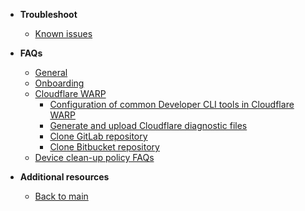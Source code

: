 - **Troubleshoot**
  - [Known issues](faqs/known-issues)
- **FAQs**  
  - [General](faqs/seed-faq-general)
  - [Onboarding](faqs/common-onboarding-issues)
  - [Cloudflare WARP](faqs/cloudflare-warp-known-issues)
    - [Configuration of common Developer CLI tools in Cloudflare WARP](faqs/configuration-of-common-developer-cli-tools-with-cloudflare-warp)  
    - [Generate and upload Cloudflare diagnostic files](faqs/how-to-generate-and-upload-diagnostic-files-to-incident-support-request)
    - [Clone GitLab repository](faqs/how-to-clone-a-gitlab-repository-over-ssh-with-cloudflare-access)
    - [Clone Bitbucket repository](faqs/how-to-clone-a-bitbucket-repository-over-ssh-with-cloudflare-access)
  - [Device clean-up policy FAQs](faqs/device-clean-up-policy-faqs)  

- **Additional resources**
  - [Back to main](/prerequisites-for-onboarding)
